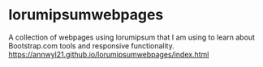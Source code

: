 # lorumipsumwebpages
A collection of webpages using lorumipsum that I am using to learn about Bootstrap.com tools and responsive functionality.
https://annwyl21.github.io/lorumipsumwebpages/index.html
